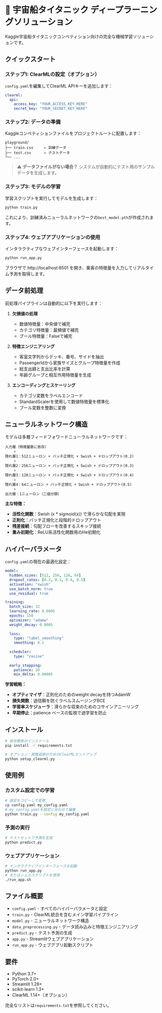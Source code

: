 # 🚀 宇宙船タイタニック ディープラーニングソリューション

Kaggle宇宙船タイタニックコンペティション向けの完全な機械学習ソリューションです。

## クイックスタート

### ステップ1: ClearMLの設定（オプション）
`config.yaml`を編集してClearML APIキーを追加します：

```yaml
clearml:
  api:
    access_key: "YOUR_ACCESS_KEY_HERE"
    secret_key: "YOUR_SECRET_KEY_HERE"
```

### ステップ2: データの準備
Kaggleコンペティションファイルをプロジェクトルートに配置します：
```
playground/
├── train.csv     ← 訓練データ
├── test.csv      ← テストデータ
└── ...
```

> ⚠️ **データファイルがない場合？** システムが自動的にテスト用のサンプルデータを生成します。

### ステップ3: モデルの学習
学習スクリプトを実行してモデルを生成します：

```bash
python train.py
```

これにより、訓練済みニューラルネットワークの`best_model.pth`が作成されます。

### ステップ4: ウェブアプリケーションの使用
インタラクティブなウェブインターフェースを起動します：

```bash
python run_app.py
```

ブラウザで http://localhost:8501 を開き、乗客の特徴量を入力してリアルタイム予測を取得します。

## データ前処理

前処理パイプラインは自動的に以下を実行します：

1. **欠損値の処理**
   - 数値特徴量：中央値で補完
   - カテゴリ特徴量：最頻値で補完
   - ブール特徴量：Falseで補完

2. **特徴エンジニアリング**
   - 客室文字列からデッキ、番号、サイドを抽出
   - PassengerIdから家族サイズとグループ特徴量を作成
   - 総支出額と支出比率を計算
   - 年齢グループと相互作用特徴量を生成

3. **エンコーディングとスケーリング**
   - カテゴリ変数をラベルエンコード
   - StandardScalerを使用して数値特徴量を標準化
   - ブール変数を整数に変換

## ニューラルネットワーク構造

モデルは多層フィードフォワードニューラルネットワークです：

```
入力層（特徴量数に依存）
    ↓
隠れ層1：512ニューロン + バッチ正規化 + Swish + ドロップアウト(0.2)
    ↓
隠れ層2：256ニューロン + バッチ正規化 + Swish + ドロップアウト(0.3)
    ↓
隠れ層3：128ニューロン + バッチ正規化 + Swish + ドロップアウト(0.4)
    ↓
隠れ層4：64ニューロン + バッチ正規化 + Swish + ドロップアウト(0.5)
    ↓
出力層：1ニューロン（二値分類）
```

**主な特徴：**
- **活性化関数**：Swish (x * sigmoid(x)) で滑らかな勾配を実現
- **正則化**：バッチ正規化と段階的ドロップアウト
- **残差接続**：勾配フローを改善するスキップ接続
- **重み初期化**：ReLU系活性化関数用のHe初期化

## ハイパーパラメータ

`config.yaml`の現在の最適化設定：

```yaml
model:
  hidden_sizes: [512, 256, 128, 64]
  dropout_rates: [0.2, 0.3, 0.4, 0.5]
  activation: "swish"
  use_batch_norm: true
  use_residual: true

training:
  batch_size: 32
  learning_rate: 0.0005
  epochs: 150
  optimizer: "adamw"
  weight_decay: 0.0005
  
  loss:
    type: "label_smoothing"
    smoothing: 0.1
  
  scheduler:
    type: "cosine"
  
  early_stopping:
    patience: 20
    min_delta: 0.00005
```

**学習戦略：**
- **オプティマイザ**：正則化のためのweight decayを持つAdamW
- **損失関数**：過信頼を防ぐラベルスムージングBCE
- **学習率スケジューラ**：滑らかな収束のためのコサインアニーリング
- **早期停止**：patience ベースの監視で過学習を防止

## インストール

```bash
# 依存関係のインストール
pip install -r requirements.txt

# オプション：実験追跡のためのClearMLセットアップ
python setup_clearml.py
```

## 使用例

### カスタム設定での学習
```bash
# 設定をコピーして変更
cp config.yaml my_config.yaml
# my_config.yamlを設定に合わせて編集
python train.py --config my_config.yaml
```

### 予測の実行
```bash
# テストセットで予測を生成
python predict.py
```

### ウェブアプリケーション
```bash
# インタラクティブインターフェースを起動
python run_app.py
# またはシェルスクリプトを使用
./run_app.sh
```

## ファイル概要

- `config.yaml` - すべてのハイパーパラメータと設定
- `train.py` - ClearML統合を含むメイン学習パイプライン
- `model.py` - ニューラルネットワーク構造
- `data_preprocessing.py` - データ読み込みと特徴エンジニアリング
- `predict.py` - テスト予測の生成
- `app.py` - Streamlitウェブアプリケーション
- `run_app.py` - ウェブアプリ起動スクリプト

## 要件

- Python 3.7+
- PyTorch 2.0+
- Streamlit 1.28+
- scikit-learn 1.3+
- ClearML 1.14+（オプション）

完全なリストは`requirements.txt`を参照してください。
